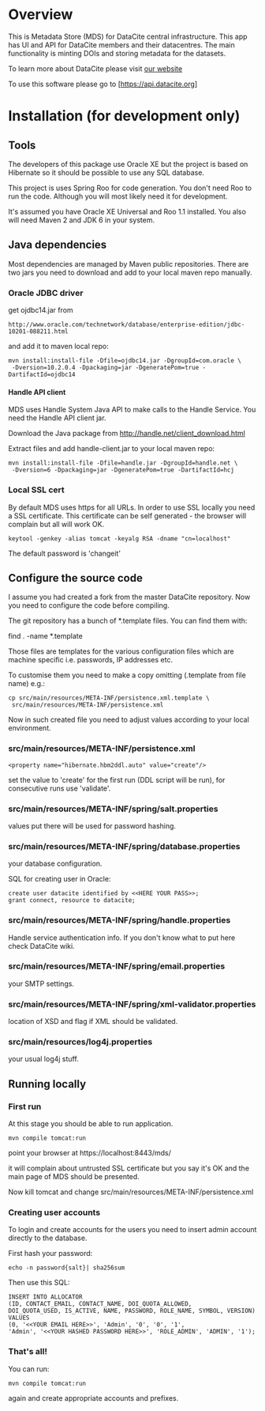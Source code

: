 # Overview

This is Metadata Store (MDS) for DataCite central infrastructure. This
app has UI and API for DataCite members and their datacentres. The
main functionality is minting DOIs and storing metadata for the
datasets.

To learn more about DataCite please visit [our website](http://www.datacite.org)

To use this software please go to [https://api.datacite.org]

# Installation (for development only)

## Tools

The developers of this package use Oracle XE but the project is based
on Hibernate so it should be possible to use any SQL database.

This project is uses Spring Roo for code generation. You don't need
Roo to run the code. Although you will most likely need it for
development.

It's assumed you have Oracle XE Universal and Roo 1.1 installed. You
also will need Maven 2 and JDK 6 in your system.

## Java dependencies

Most dependencies are managed by Maven public repositories. There are
two jars you need to download and add to your local maven repo
manually.

### Oracle JDBC driver

get ojdbc14.jar from 

    http://www.oracle.com/technetwork/database/enterprise-edition/jdbc-10201-088211.html

and add it to maven local repo:

    mvn install:install-file -Dfile=ojdbc14.jar -DgroupId=com.oracle \
     -Dversion=10.2.0.4 -Dpackaging=jar -DgeneratePom=true -DartifactId=ojdbc14

#### Handle API client

MDS uses Handle System Java API to make calls to the Handle Service. You
need the Handle API client jar.

Download the Java package from http://handle.net/client_download.html

Extract files and add handle-client.jar to your local maven repo:

    mvn install:install-file -Dfile=handle.jar -DgroupId=handle.net \
     -Dversion=6 -Dpackaging=jar -DgeneratePom=true -DartifactId=hcj

### Local SSL cert

By default MDS uses https for all URLs. In order to use SSL locally
you need a SSL certificate. This certificate can be self generated -
the browser will complain but all will work OK.

    keytool -genkey -alias tomcat -keyalg RSA -dname "cn=localhost"

The default password is 'changeit'

## Configure the source code 

I assume you had created a fork from the master DataCite
repository. Now you need to configure the code before compiling. 

The git repository has a bunch of *.template files. You can find them
with:

find . -name *.template

Those files are templates for the various configuration files which
are machine specific i.e. passwords, IP addresses etc.

To customise them you need to make a copy omitting (.template from
file name) e.g.:

    cp src/main/resources/META-INF/persistence.xml.template \
     src/main/resources/META-INF/persistence.xml

Now in such created file you need to adjust values according to your
local environment.

### src/main/resources/META-INF/persistence.xml

    <property name="hibernate.hbm2ddl.auto" value="create"/>

set the value to 'create' for the first run (DDL script will be run),
for consecutive runs use 'validate'.

### src/main/resources/META-INF/spring/salt.properties

values put there will be used for password hashing.

### src/main/resources/META-INF/spring/database.properties

your database configuration. 

SQL for creating user in Oracle:

    create user datacite identified by <<HERE YOUR PASS>>;
    grant connect, resource to datacite;

### src/main/resources/META-INF/spring/handle.properties

Handle service authentication info. If you don't know what to put here
check DataCite wiki.

### src/main/resources/META-INF/spring/email.properties

your SMTP settings.

### src/main/resources/META-INF/spring/xml-validator.properties

location of XSD and flag if XML should be validated.

### src/main/resources/log4j.properties

your usual log4j stuff.

## Running locally 

### First run

At this stage you should be able to run application.

    mvn compile tomcat:run

point your browser at https://localhost:8443/mds/

it will complain about untrusted SSL certificate but you say it's OK
and the main page of MDS should be presented.

Now kill tomcat and change src/main/resources/META-INF/persistence.xml

### Creating user accounts

To login and create accounts for the users you need to insert admin
account directly to the database.

First hash your password:

    echo -n password{salt}| sha256sum 

Then use this SQL:

    INSERT INTO ALLOCATOR 
    (ID, CONTACT_EMAIL, CONTACT_NAME, DOI_QUOTA_ALLOWED, 
    DOI_QUOTA_USED, IS_ACTIVE, NAME, PASSWORD, ROLE_NAME, SYMBOL, VERSION) 
    VALUES 
    (0, '<<YOUR EMAIL HERE>>', 'Admin', '0', '0', '1', 
    'Admin', '<<YOUR HASHED PASSWORD HERE>>', 'ROLE_ADMIN', 'ADMIN', '1');

### That's all!

You can run: 

    mvn compile tomcat:run 

again and create appropriate accounts and prefixes.



